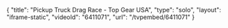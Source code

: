 {
    "title": "Pickup Truck Drag Race - Top Gear USA",
    "type": "solo",
    "layout": "iframe-static",
    "videoId": "6411071",
    "url": "\/tvpembed\/6411071"
}